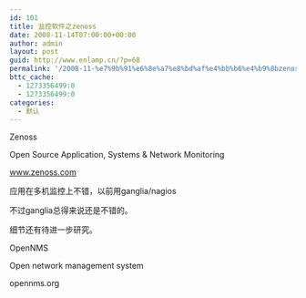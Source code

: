 ```yaml
---
id: 101
title: 监控软件之zenoss
date: 2008-11-14T07:00:00+00:00
author: admin
layout: post
guid: http://www.enlamp.cn/?p=68
permalink: '/2008-11-%e7%9b%91%e6%8e%a7%e8%bd%af%e4%bb%b6%e4%b9%8bzenoss/'
bttc_cache:
  - 1273356499:0
  - 1273356499:0
categories:
  - 默认
---
```

Zenoss
  
Open Source Application, Systems & Network Monitoring
  
www.zenoss.com
  
应用在多机监控上不错，以前用ganglia/nagios
  
不过ganglia总得来说还是不错的。
  
细节还有待进一步研究。

OpenNMS
  
Open network management system
  
opennms.org